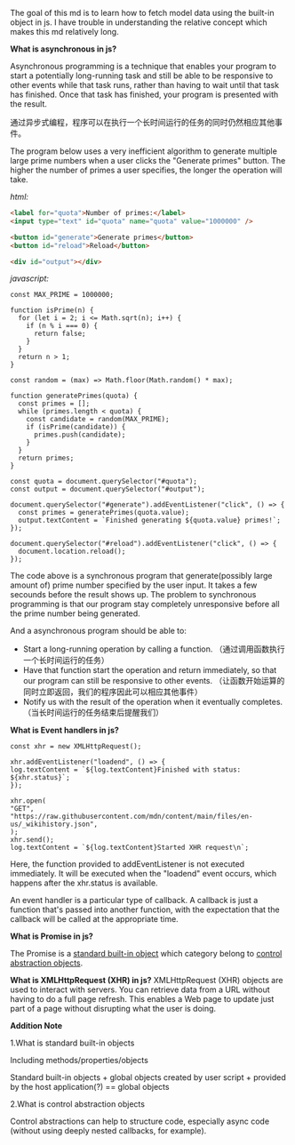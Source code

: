 The goal of this md is to learn how to fetch model data using the built-in object in js. I have trouble in understanding the relative concept which makes this md relatively long.


**What is asynchronous in js?**

Asynchronous programming is a technique that enables your program to start a potentially long-running task and still be able to be responsive to other events while that task runs, rather than having to wait until that task has finished. Once that task has finished, your program is presented with the result.

通过异步式编程，程序可以在执行一个长时间运行的任务的同时仍然相应其他事件。

The program below uses a very inefficient algorithm to generate multiple large prime numbers when a user clicks the "Generate primes" button. The higher the number of primes a user specifies, the longer the operation will take.

_html:_
```html
<label for="quota">Number of primes:</label>
<input type="text" id="quota" name="quota" value="1000000" />

<button id="generate">Generate primes</button>
<button id="reload">Reload</button>

<div id="output"></div>
```
_javascript:_
```
const MAX_PRIME = 1000000;

function isPrime(n) {
  for (let i = 2; i <= Math.sqrt(n); i++) {
    if (n % i === 0) {
      return false;
    }
  }
  return n > 1;
}

const random = (max) => Math.floor(Math.random() * max);

function generatePrimes(quota) {
  const primes = [];
  while (primes.length < quota) {
    const candidate = random(MAX_PRIME);
    if (isPrime(candidate)) {
      primes.push(candidate);
    }
  }
  return primes;
}

const quota = document.querySelector("#quota");
const output = document.querySelector("#output");

document.querySelector("#generate").addEventListener("click", () => {
  const primes = generatePrimes(quota.value);
  output.textContent = `Finished generating ${quota.value} primes!`;
});

document.querySelector("#reload").addEventListener("click", () => {
  document.location.reload();
});
```

The code above is a synchronous program that generate(possibly large amount of) prime number specified by the user input.
It takes a few secounds before the result shows up.
The problem to synchronous programming is that our program stay completely unresponsive before all the prime number being generated.

And a asynchronous program should be able to:

- Start a long-running operation by calling a function. （通过调用函数执行一个长时间运行的任务）
- Have that function start the operation and return immediately, so that our program can still be responsive to other events. （让函数开始运算的同时立即返回，我们的程序因此可以相应其他事件）
- Notify us with the result of the operation when it eventually completes.（当长时间运行的任务结束后提醒我们）

**What is Event handlers in js?**

```
const xhr = new XMLHttpRequest();

xhr.addEventListener("loadend", () => {
log.textContent = `${log.textContent}Finished with status: ${xhr.status}`;
});

xhr.open(
"GET",
"https://raw.githubusercontent.com/mdn/content/main/files/en-us/_wikihistory.json",
);
xhr.send();
log.textContent = `${log.textContent}Started XHR request\n`;

```
Here, the function provided to addEventListener is not executed immediately. It will be executed when the "loadend" event occurs, which happens after the xhr.status is available. 

An event handler is a particular type of callback. A callback is just a function that's passed into another function, with the expectation that the callback will be called at the appropriate time. 


**What is Promise in js?**

The Promise is a [standard built-in object](#standard-built-in-objects) which category belong to [control abstraction objects](#control-abstraction-objects).




**What is XMLHttpRequest (XHR) in js?**
XMLHttpRequest (XHR) objects are used to interact with servers. You can retrieve data from a URL without having to do a full page refresh. This enables a Web page to update just part of a page without disrupting what the user is doing.




**Addition Note**

<a id="standard-built-in-objects">1.What is standard built-in objects</a>

Including methods/properties/objects

Standard built-in objects + global objects created by user script + provided by the host application(?) == global objects


<a id="control-abstraction-objects">2.What is control abstraction objects</a>

Control abstractions can help to structure code, especially async code (without using deeply nested callbacks, for example).


